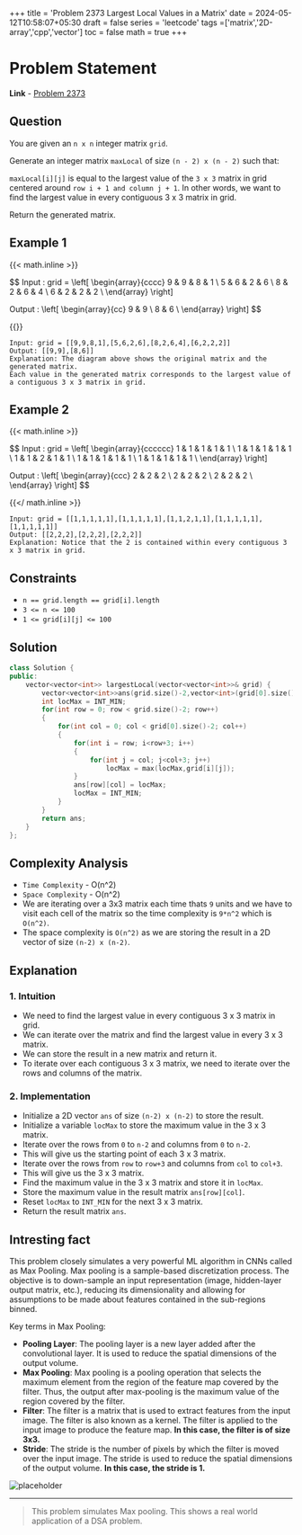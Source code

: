 +++
title = 'Problem 2373 Largest Local Values in a Matrix'
date = 2024-05-12T10:58:07+05:30
draft = false
series = 'leetcode'
tags =['matrix','2D-array','cpp','vector']
toc = false
math = true
+++

# Problem Statement

**Link** - [Problem 2373](https://leetcode.com/problems/largest-local-values-in-a-matrix/description/)

## Question

You are given an `n x n` integer matrix `grid`.

Generate an integer matrix `maxLocal` of size `(n - 2) x (n - 2)` such that:

`maxLocal[i][j]` is equal to the largest value of the `3 x 3` matrix in grid centered around `row i + 1 and column j + 1`.
In other words, we want to find the largest value in every contiguous 3 x 3 matrix in grid.

Return the generated matrix.

## Example 1

{{< math.inline >}}

<p>

$$
Input : grid = \left[ \begin{array}{cccc}
   9 & 9 & 8 & 1 \\
5 & 6 & 2 & 6 \\
8 & 2 & 6 & 4 \\
6 & 2 & 2 & 2 \\
\end{array} \right]

Output : \left[ \begin{array}{cc}
   9 & 9 \\
8 & 6 \\
\end{array} \right]
$$

</p>
{{</ math.inline >}}

```text
Input: grid = [[9,9,8,1],[5,6,2,6],[8,2,6,4],[6,2,2,2]]
Output: [[9,9],[8,6]]
Explanation: The diagram above shows the original matrix and the generated matrix.
Each value in the generated matrix corresponds to the largest value of a contiguous 3 x 3 matrix in grid.
```

## Example 2

{{< math.inline >}}

<p>

$$
Input : grid = \left[ \begin{array}{cccccc}
   1 & 1 & 1 & 1 & 1 \\
1 & 1 & 1 & 1 & 1 \\
1 & 1 & 2 & 1 & 1 \\
1 & 1 & 1 & 1 & 1 \\
1 & 1 & 1 & 1 & 1 \\
\end{array} \right]

Output : \left[ \begin{array}{ccc}
2 & 2 & 2 \\
2 & 2 & 2 \\
2 & 2 & 2 \\
\end{array} \right]
$$

</p>

{{</ math.inline >}}

```text
Input: grid = [[1,1,1,1,1],[1,1,1,1,1],[1,1,2,1,1],[1,1,1,1,1],[1,1,1,1,1]]
Output: [[2,2,2],[2,2,2],[2,2,2]]
Explanation: Notice that the 2 is contained within every contiguous 3 x 3 matrix in grid.
```

## Constraints

- `n == grid.length == grid[i].length`
- `3 <= n <= 100`
- `1 <= grid[i][j] <= 100`

## Solution

```cpp
class Solution {
public:
    vector<vector<int>> largestLocal(vector<vector<int>>& grid) {
        vector<vector<int>>ans(grid.size()-2,vector<int>(grid[0].size()-2));
        int locMax = INT_MIN;
        for(int row = 0; row < grid.size()-2; row++)
        {
            for(int col = 0; col < grid[0].size()-2; col++)
            {
                for(int i = row; i<row+3; i++)
                {
                    for(int j = col; j<col+3; j++)
                        locMax = max(locMax,grid[i][j]);
                }
                ans[row][col] = locMax;
                locMax = INT_MIN;
            }
        }
        return ans;
    }
};
```

## Complexity Analysis

- `Time Complexity` - O(n^2)
- `Space Complexity` - O(n^2)
- We are iterating over a 3x3 matrix each time thats `9` units and we have to visit each cell of the matrix so the time complexity is `9*n^2` which is `O(n^2)`.
- The space complexity is `O(n^2)` as we are storing the result in a 2D vector of size `(n-2) x (n-2)`.

## Explanation

### 1. Intuition

- We need to find the largest value in every contiguous 3 x 3 matrix in grid.
- We can iterate over the matrix and find the largest value in every 3 x 3 matrix.
- We can store the result in a new matrix and return it.
- To iterate over each contiguous 3 x 3 matrix, we need to iterate over the rows and columns of the matrix.

### 2. Implementation

- Initialize a 2D vector `ans` of size `(n-2) x (n-2)` to store the result.
- Initialize a variable `locMax` to store the maximum value in the 3 x 3 matrix.
- Iterate over the rows from `0` to `n-2` and columns from `0` to `n-2`.
- This will give us the starting point of each 3 x 3 matrix.
- Iterate over the rows from `row` to `row+3` and columns from `col` to `col+3`.
- This will give us the 3 x 3 matrix.
- Find the maximum value in the 3 x 3 matrix and store it in `locMax`.
- Store the maximum value in the result matrix `ans[row][col]`.
- Reset `locMax` to `INT_MIN` for the next 3 x 3 matrix.
- Return the result matrix `ans`.

## Intresting fact

This problem closely simulates a very powerful ML algorithm in CNNs called as Max Pooling. Max pooling is a sample-based discretization process. The objective is to down-sample an input representation (image, hidden-layer output matrix, etc.), reducing its dimensionality and allowing for assumptions to be made about features contained in the sub-regions binned.

Key terms in Max Pooling:

- **Pooling Layer**: The pooling layer is a new layer added after the convolutional layer. It is used to reduce the spatial dimensions of the output volume.
- **Max Pooling**: Max pooling is a pooling operation that selects the maximum element from the region of the feature map covered by the filter. Thus, the output after max-pooling is the maximum value of the region covered by the filter.
- **Filter**: The filter is a matrix that is used to extract features from the input image. The filter is also known as a kernel. The filter is applied to the input image to produce the feature map. **In this case, the filter is of size 3x3.**
- **Stride**: The stride is the number of pixels by which the filter is moved over the input image. The stride is used to reduce the spatial dimensions of the output volume. **In this case, the stride is 1.**

![placeholder](https://production-media.paperswithcode.com/methods/MaxpoolSample2.png)

---

> This problem simulates Max pooling. This shows a real world application of a DSA problem.
